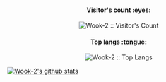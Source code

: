 <h4 align="center">Visitor's count :eyes:</h4>

<p align="center"><img src="https://profile-counter.glitch.me/{Wook-2}/count.svg" alt="Wook-2 :: Visitor's Count" /></p>

<h4 align="center">Top langs :tongue:</h4>

<p align="center"><img src="https://github-readme-stats.vercel.app/api/top-langs/?username=Wook-2&langs_count=10&theme=tokyonight&layout=compact" alt="Wook-2 :: Top Langs" /></p>

[![Wook-2's github stats](https://github-readme-stats.vercel.app/api?username=Wook-2&show_icons=true&theme=merko&hide=["contribs","issues"])](https://github.com/Wook-2)





<!--
**Wook-2/Wook-2** is a ✨ _special_ ✨ repository because its `README.md` (this file) appears on your GitHub profile.

Here are some ideas to get you started:

- 🔭 I’m currently working on ...
- 🌱 I’m currently learning ...
- 👯 I’m looking to collaborate on ...
- 🤔 I’m looking for help with ...
- 💬 Ask me about ...
- 📫 How to reach me: ...
- 😄 Pronouns: ...
- ⚡ Fun fact: ...
-->
